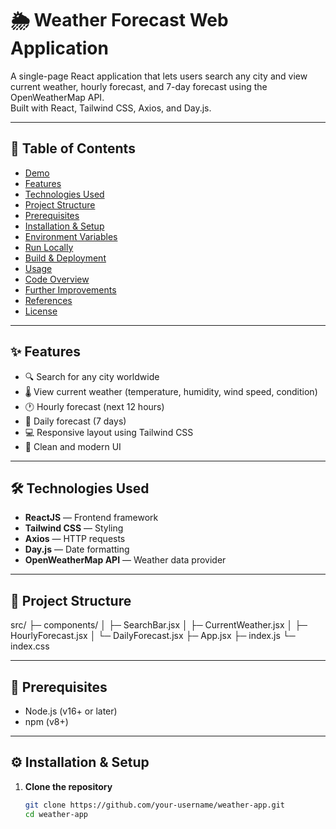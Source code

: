 # 🌦 Weather Forecast Web Application

A single-page React application that lets users search any city and view current weather, hourly forecast, and 7-day forecast using the OpenWeatherMap API.  
Built with React, Tailwind CSS, Axios, and Day.js.

---

## 📑 Table of Contents

- [Demo](#demo)
- [Features](#features)
- [Technologies Used](#technologies-used)
- [Project Structure](#project-structure)
- [Prerequisites](#prerequisites)
- [Installation & Setup](#installation--setup)
- [Environment Variables](#environment-variables)
- [Run Locally](#run-locally)
- [Build & Deployment](#build--deployment)
- [Usage](#usage)
- [Code Overview](#code-overview)
- [Further Improvements](#further-improvements)
- [References](#references)
- [License](#license)

---

## ✨ Features

- 🔍 Search for any city worldwide  
- 🌡 View current weather (temperature, humidity, wind speed, condition)  
- 🕐 Hourly forecast (next 12 hours)  
- 📅 Daily forecast (7 days)  
- 💻 Responsive layout using Tailwind CSS  
- 🧭 Clean and modern UI  

---

## 🛠 Technologies Used

- **ReactJS** — Frontend framework  
- **Tailwind CSS** — Styling  
- **Axios** — HTTP requests  
- **Day.js** — Date formatting  
- **OpenWeatherMap API** — Weather data provider  

---

## 📁 Project Structure

src/
├─ components/
│ ├─ SearchBar.jsx
│ ├─ CurrentWeather.jsx
│ ├─ HourlyForecast.jsx
│ └─ DailyForecast.jsx
├─ App.jsx
├─ index.js
└─ index.css


---

## 🧰 Prerequisites

- Node.js (v16+ or later)
- npm (v8+)

---

## ⚙️ Installation & Setup

1. **Clone the repository**
   ```bash
   git clone https://github.com/your-username/weather-app.git
   cd weather-app
